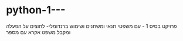 # python-1---
פרויקט בסיס 1 - עם משפטי תנאי ומשתנים ושימוש ברנדומלי- לחוצים על הפעלה ומקבל משפט אקרא עם מספר 
